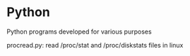 Python
======

Python programs developed for various purposes

procread.py: read /proc/stat and /proc/diskstats files in linux

